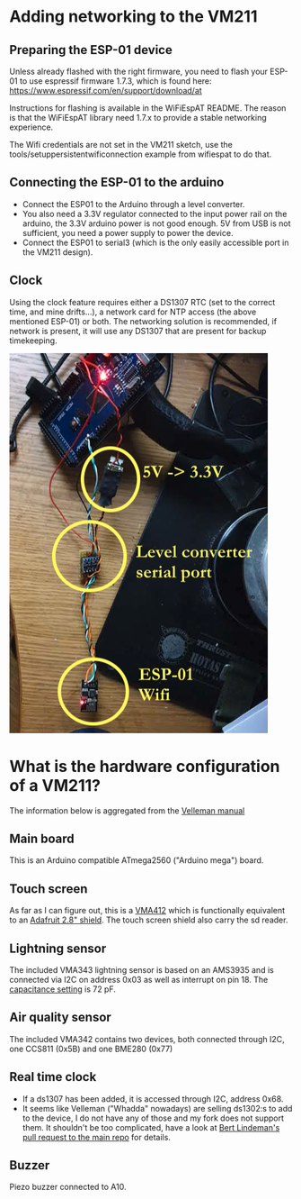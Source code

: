 
# Adding networking to the VM211


## Preparing the ESP-01 device


Unless already flashed with the right firmware, you need to flash your ESP-01 to use espressif firmware 1.7.3, which is found here: https://www.espressif.com/en/support/download/at

Instructions for flashing is available in the WiFiEspAT README. The reason is that the WiFiEspAT library need 1.7.x to provide a stable networking experience. 

The Wifi credentials are not set in the VM211 sketch, use the tools/setuppersistentwificonnection example from wifiespat to do that.

## Connecting the ESP-01 to the arduino


* Connect the ESP01 to the Arduino through a level converter. 
* You also need a 3.3V regulator connected to the input power rail on the arduino, the 3.3V arduino power is not good enough. 5V from USB is not sufficient, you need a power supply to power the device. 
* Connect the ESP01 to serial3 (which is the only easily accessible port in the VM211 design). 

## Clock

Using the clock feature requires either a DS1307 RTC (set to the correct time, and mine drifts...), a network card for NTP access (the above mentioned ESP-01) or both. The networking solution is recommended, if network is present, it will use any DS1307 that are present for backup timekeeping.

![ESP Connection](/pics/esp.png)

# What is the hardware configuration of a VM211?

The information below is aggregated from the [Velleman manual](https://manuals.whadda.com/category.php?id=378)

## Main board

This is an Arduino compatible ATmega2560 ("Arduino mega") board.

## Touch screen

As far as I can figure out, this is a [VMA412](https://www.velleman.eu/products/view/?id=435582) which is functionally equivalent 
to an [Adafruit 2.8" shield](https://learn.adafruit.com/adafruit-2-8-tft-touch-shield-v2). The touch screen shield also carry the sd reader.

## Lightning sensor

The included VMA343 lightning sensor is based on an AMS3935 and is connected via I2C on address 0x03 as well as interrupt on pin 18.
The [capacitance setting](https://forum.whadda.com/t/vma343-lightning-sensor-missing-product-info-and-datasheet/31395) is 72 pF.

## Air quality sensor

The included VMA342 contains two devices, both connected through I2C, one CCS811 (0x5B) and one BME280 (0x77)

## Real time clock

* If a ds1307 has been added, it is accessed through I2C, address 0x68. 
* It seems like Velleman ("Whadda" nowadays) are selling ds1302:s to add to the device, I do not have any of those and my fork does not support them. It shouldn't be too complicated, have a look at [Bert Lindeman's pull request to the main repo](https://github.com/Velleman/VM211_Firmware/pull/7/commits/f1e41ab82534fed6aa6ba8c7d96e238750d0af6c) for details.

## Buzzer

Piezo buzzer connected to A10.






